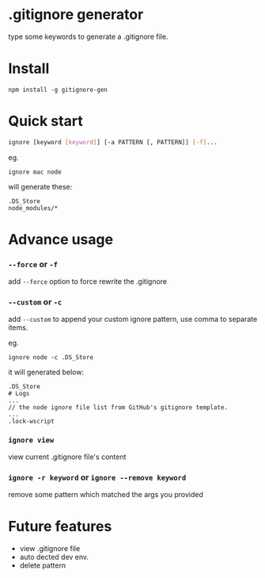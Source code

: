 # .gitignore generator
type some keywords to generate a .gitignore file.

# Install 
```
npm install -g gitignore-gen
```

# Quick start

```sh
ignore [keyword [keyword]] [-a PATTERN [, PATTERN]] [-f]...
```

eg.

```
ignore mac node
```
will generate these:

```
.DS_Store
node_modules/*
```

# Advance usage

### `--force` or `-f`
add `--force` option to force rewrite the .gitignore

### `--custom` or `-c`
add `--custom` to append your custom ignore pattern, use comma to separate items.

eg.

```
ignore node -c .DS_Store
```
it will generated below:

```
.DS_Store
# Logs
...
// the node ignore file list from GitHub's gitignore template.
...
.lock-wscript
```

### `ignore view`
view current .gitignore file's content

### `ignore -r keyword` or `ignore --remove keyword`
remove some pattern which matched the args you provided

# Future features

* view .gitignore file
* auto dected dev env.
* delete pattern

